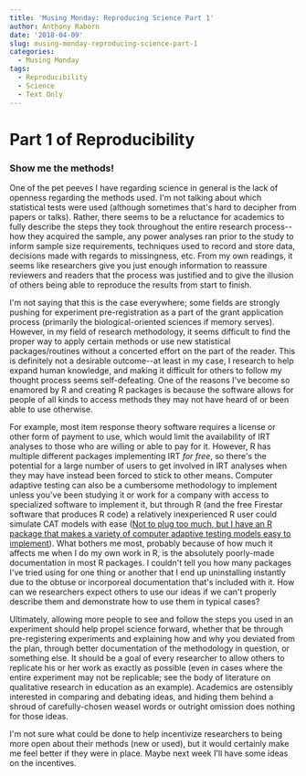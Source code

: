 ```yaml
---
title: 'Musing Monday: Reproducing Science Part 1'
author: Anthony Raborn
date: '2018-04-09'
slug: musing-monday-reproducing-science-part-1
categories:
  - Musing Monday
tags:
  - Reproducibility
  - Science
  - Text Only
---
```


# Part 1 of Reproducibility
### Show me the methods!

One of the pet peeves I have regarding science in general is the lack of openness regarding the methods used. I'm not talking about which statistical tests were used (although sometimes that's hard to decipher from papers or talks). Rather, there seems to be a reluctance for academics to fully describe the steps they took throughout the entire research process--how they acquired the sample, any power analyses ran prior to the study to inform sample size requirements, techniques used to record and store data, decisions made with regards to missingness, etc. From my own readings, it seems like researchers give you just enough information to reassure reviewers and readers that the process was justified and to give the illusion of others being able to reproduce the results from start to finish. 

I'm not saying that this is the case everywhere; some fields are strongly pushing for experiment pre-registration as a part of the grant application process (primarily the biological-oriented sciences if memory serves). However, in my field of research methodology, it seems difficult to find the proper way to apply certain methods or use new statistical packages/routines without a concerted effort on the part of the reader. This is definitely not a desirable outcome--at least in my case, I research to help expand human knowledge, and making it difficult for others to follow my thought process seems self-defeating. One of the reasons I've become so enamored by R and creating R packages is because the software allows for people of all kinds to access methods they may not have heard of or been able to use otherwise. 

For example, most item response theory software requires a license or other form of payment to use, which would limit the availability of IRT analyses to those who are willing or able to pay for it. However, R has multiple different packages implementing IRT *for free*, so there's the potential for a large number of users to get involved in IRT analyses when they may have instead been forced to stick to other means. Computer adaptive testing can also be a cumbersome methodology to implement unless you've been studying it or work for a company with access to specialized software to implement it, but through R (and the free Firestar software that produces R code) a relatively inexperienced R user could simulate CAT models with ease ([Not to plug too much, but I have an R package that makes a variety of computer adaptive testing models easy to implement](www.github.com/AnthonyRaborn/caMST)). What bothers me most, probably because of how much it affects me when I do my own work in R, is the absolutely poorly-made documentation in most R packages. I couldn't tell you how many packages I've tried using for one thing or another that I end up uninstalling instantly due to the obtuse or incorporeal documentation that's included with it. How can we researchers expect others to use our ideas if we can't properly describe them and demonstrate how to use them in typical cases?

Ultimately, allowing more people to see and follow the steps you used in an experiment should help propel science forward, whether that be through pre-registering experiments and explaining how and why you deviated from the plan, through better documentation of the methodology in question, or something else. It should be a goal of every researcher to allow others to replicate his or her work as exactly as possible (even in cases where the entire experiment may not be replicable; see the body of literature on qualitative research in education as an example). Academics are ostensibly interested in comparing and debating ideas, and hiding them behind a shroud of carefully-chosen weasel words or outright omission does nothing for those ideas. 

I'm not sure what could be done to help incentivize researchers to being more open about their methods (new or used), but it would certainly make me feel better if they were in place. Maybe next week I'll have some ideas on the incentives.
